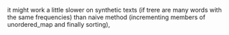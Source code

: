 it might work a little slower on synthetic texts (if trere are many words with the same frequencies) than naive method (incrementing members of unordered_map and finally sorting),
